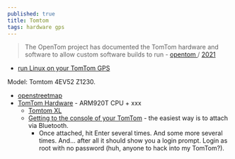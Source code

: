 ```yaml
---
published: true
title: Tomtom
tags: hardware gps
---
```

> The OpenTom project has documented the TomTom hardware and software to allow custom software builds to run - [opentom ](https://github.com/george-hopkins/opentom) / [2021](https://github.com/buoncri/Working-2021-OpenTom)

- [run Linux on your TomTom GPS](https://raulbalanza.me/2020/06/24/opentom-run-linux-on-your-tomtom-gps/)

Model: Tomtom 4EV52 Z1230. 

- [openstreetmap](https://wiki.openstreetmap.org/wiki/TomTom)
- [TomTom Hardware](https://zzzontomtom.wordpress.com/tomtom-hardware/) - ARM920T CPU + xxx
	- [Tomtom XL](https://web.archive.org/web/20110916021631/http://opentom.org/TomTom_XL)
    - [Getting to the console of your TomTom](https://zzzontomtom.wordpress.com/getting-to-the-console-of-your-tomtom/) - the easiest way is to attach via Bluetooth.
    	- Once attached, hit Enter several times. And some more several times. And… after all it should show you a login prompt. Login as root with no password (huh, anyone to hack into my TomTom?).